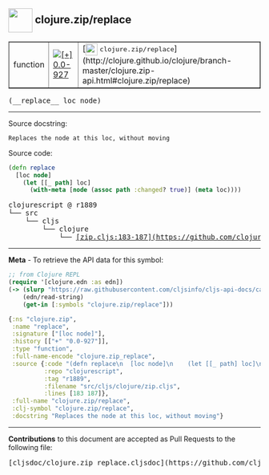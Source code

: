 ## <img width="48px" valign="middle" src="http://i.imgur.com/Hi20huC.png"> clojure.zip/replace

 <table border="1">
<tr>

<td>function</td>
<td><a href="https://github.com/cljsinfo/cljs-api-docs/tree/0.0-927"><img valign="middle" alt="[+] 0.0-927" src="https://img.shields.io/badge/+-0.0--927-lightgrey.svg"></a> </td>
<td>
[<img height="24px" valign="middle" src="http://i.imgur.com/1GjPKvB.png"> <samp>clojure.zip/replace</samp>](http://clojure.github.io/clojure/branch-master/clojure.zip-api.html#clojure.zip/replace)
</td>
</tr>
</table>

 <samp>
(__replace__ loc node)<br>
</samp>

---




Source docstring:

```
Replaces the node at this loc, without moving
```

Source code:

```clj
(defn replace
  [loc node]
    (let [[_ path] loc]
      (with-meta [node (assoc path :changed? true)] (meta loc))))
```

 <pre>
clojurescript @ r1889
└── src
    └── cljs
        └── clojure
            └── <ins>[zip.cljs:183-187](https://github.com/clojure/clojurescript/blob/r1889/src/cljs/clojure/zip.cljs#L183-L187)</ins>
</pre>


---

__Meta__ - To retrieve the API data for this symbol:

```clj
;; from Clojure REPL
(require '[clojure.edn :as edn])
(-> (slurp "https://raw.githubusercontent.com/cljsinfo/cljs-api-docs/catalog/cljs-api.edn")
    (edn/read-string)
    (get-in [:symbols "clojure.zip/replace"]))
```

```clj
{:ns "clojure.zip",
 :name "replace",
 :signature ["[loc node]"],
 :history [["+" "0.0-927"]],
 :type "function",
 :full-name-encode "clojure.zip_replace",
 :source {:code "(defn replace\n  [loc node]\n    (let [[_ path] loc]\n      (with-meta [node (assoc path :changed? true)] (meta loc))))",
          :repo "clojurescript",
          :tag "r1889",
          :filename "src/cljs/clojure/zip.cljs",
          :lines [183 187]},
 :full-name "clojure.zip/replace",
 :clj-symbol "clojure.zip/replace",
 :docstring "Replaces the node at this loc, without moving"}

```

---

__Contributions__ to this document are accepted as Pull Requests to the following file:

 <pre>
[cljsdoc/clojure.zip_replace.cljsdoc](https://github.com/cljsinfo/cljs-api-docs/blob/master/cljsdoc/clojure.zip_replace.cljsdoc)
</pre>

